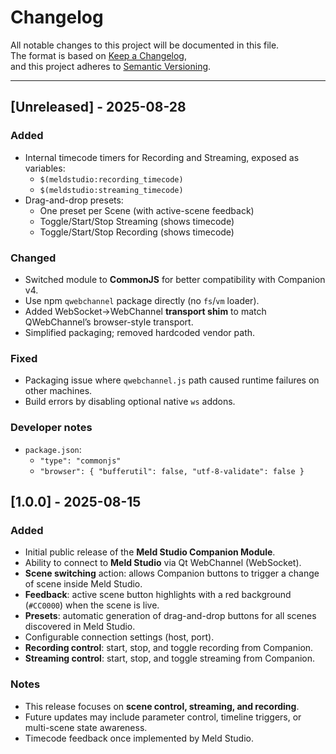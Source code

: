 # Changelog

All notable changes to this project will be documented in this file.  
The format is based on [Keep a Changelog](https://keepachangelog.com/en/1.0.0/),  
and this project adheres to [Semantic Versioning](https://semver.org/spec/v2.0.0.html).





---

## [Unreleased] - 2025-08-28
### Added
- Internal timecode timers for Recording and Streaming, exposed as variables:
  - `$(meldstudio:recording_timecode)`
  - `$(meldstudio:streaming_timecode)`
- Drag-and-drop presets:
  - One preset per Scene (with active-scene feedback)
  - Toggle/Start/Stop Streaming (shows timecode)
  - Toggle/Start/Stop Recording (shows timecode)

### Changed
- Switched module to **CommonJS** for better compatibility with Companion v4.
- Use npm `qwebchannel` package directly (no `fs`/`vm` loader).
- Added WebSocket→WebChannel **transport shim** to match QWebChannel’s browser-style transport.
- Simplified packaging; removed hardcoded vendor path.

### Fixed
- Packaging issue where `qwebchannel.js` path caused runtime failures on other machines.
- Build errors by disabling optional native `ws` addons.

### Developer notes
- `package.json`:
  - `"type": "commonjs"`
  - `"browser": { "bufferutil": false, "utf-8-validate": false }`

## [1.0.0] - 2025-08-15
### Added
- Initial public release of the **Meld Studio Companion Module**.
- Ability to connect to **Meld Studio** via Qt WebChannel (WebSocket).
- **Scene switching** action: allows Companion buttons to trigger a change of scene inside Meld Studio.
- **Feedback**: active scene button highlights with a red background (`#CC0000`) when the scene is live.
- **Presets**: automatic generation of drag-and-drop buttons for all scenes discovered in Meld Studio.
- Configurable connection settings (host, port).
- **Recording control**: start, stop, and toggle recording from Companion.
- **Streaming control**: start, stop, and toggle streaming from Companion.

### Notes
- This release focuses on **scene control, streaming, and recording**.  
- Future updates may include parameter control, timeline triggers, or multi-scene state awareness.
- Timecode feedback once implemented by Meld Studio.
